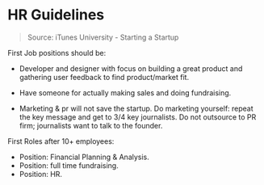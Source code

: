 # HR Guidelines

> Source: iTunes University - Starting a Startup

First Job positions should be:
- Developer and designer with focus on building a great product and gathering user feedback to find product/market fit.

- Have someone for actually making sales and doing fundraising.
 
- Marketing & pr will not save the startup. Do marketing yourself: repeat the key message and get to 3/4 key journalists. Do not outsource to PR firm; journalists want to talk to the founder.

First Roles after 10+ employees:
- Position: Financial Planning & Analysis.
- Position: full time fundraising.
- Position: HR.
